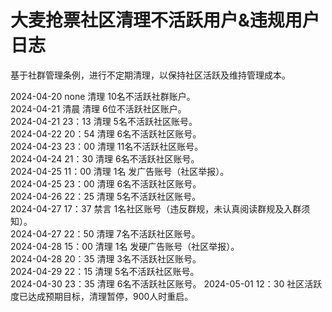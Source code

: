 # 大麦抢票社区清理不活跃用户&违规用户日志
基于社群管理条例，进行不定期清理，以保持社区活跃及维持管理成本。  

2024-04-20 none 清理 10名不活跃社群账户。  
2024-04-21 清晨 清理 6位不活跃社区账户。  
2024-04-21 23：13 清理 5名不活跃社区账号。  
2024-04-22 20：54 清理 6名不活跃社区账号。  
2024-04-23 23：00 清理 11名不活跃社区账号。  
2024-04-24 21：30 清理 6名不活跃社区账号。  
2024-04-25 11：00 清理 1名 发广告账号（社区举报）。   
2024-04-25 23：00 清理 6名不活跃社区账号。  
2024-04-26 22：25 清理 5名不活跃社区账号。    
2024-04-27 17：37 禁言 1名社区账号（违反群规，未认真阅读群规及入群须知）。    
2024-04-27 22：50 清理 7名不活跃社区账号。   
2024-04-28 15：00 清理 1名 发硬广告账号（社区举报）。   
2024-04-28 20：35 清理 3名不活跃社区账号。  
2024-04-29 22：15 清理 5名不活跃社区账号。   
2024-04-30 23：35 清理 6名不活跃社区账号。 
2024-05-01 12：30 社区活跃度已达成预期目标，清理暂停，900人时重启。 
